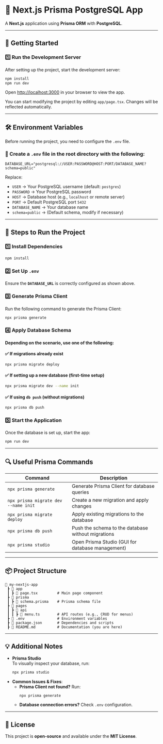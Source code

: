 # 🚀 Next.js Prisma PostgreSQL App

A **Next.js** application using **Prisma ORM** with **PostgreSQL**.

---

## 📌 Getting Started

### 1️⃣ Run the Development Server
After setting up the project, start the development server:

```bash
npm install
npm run dev
```

Open [http://localhost:3000](http://localhost:3000) in your browser to view the app.

You can start modifying the project by editing `app/page.tsx`. Changes will be reflected automatically.

---

## 🛠 Environment Variables
Before running the project, you need to configure the `.env` file.

### 🔹 Create a `.env` file in the root directory with the following:
```env
DATABASE_URL="postgresql://USER:PASSWORD@HOST:PORT/DATABASE_NAME?schema=public"
```
Replace:
- `USER` → Your PostgreSQL username (default: `postgres`)
- `PASSWORD` → Your PostgreSQL password
- `HOST` → Database host (e.g., `localhost` or remote server)
- `PORT` → Default PostgreSQL port `5432`
- `DATABASE_NAME` → Your database name
- `schema=public` → (Default schema, modify if necessary)

---

## 📖 Steps to Run the Project

### 1️⃣ Install Dependencies
```bash
npm install
```

### 2️⃣ Set Up `.env`
Ensure the **`DATABASE_URL`** is correctly configured as shown above.

### 3️⃣ Generate Prisma Client
Run the following command to generate the Prisma Client:
```bash
npx prisma generate
```

### 4️⃣ Apply Database Schema
**Depending on the scenario, use one of the following:**

#### ✅ If migrations already exist
```bash
npx prisma migrate deploy
```

#### ✅ If setting up a new database (first-time setup)
```bash
npx prisma migrate dev --name init
```

#### ✅ If using `db push` (without migrations)
```bash
npx prisma db push
```

### 5️⃣ Start the Application
Once the database is set up, start the app:

```bash
npm run dev
```

---

## 🔍 Useful Prisma Commands
| Command | Description |
|---------|------------|
| `npx prisma generate` | Generate Prisma Client for database queries |
| `npx prisma migrate dev --name init` | Create a new migration and apply changes |
| `npx prisma migrate deploy` | Apply existing migrations to the database |
| `npx prisma db push` | Push the schema to the database without migrations |
| `npx prisma studio` | Open Prisma Studio (GUI for database management) |

---

## 📦 Project Structure
```
📂 my-nextjs-app
 ┣ 📂 app
 ┃ ┣ 📜 page.tsx         # Main page component
 ┣ 📂 prisma
 ┃ ┣ 📜 schema.prisma    # Prisma schema file
 ┣ 📂 pages
 ┃ ┣ 📂 api
 ┃ ┃ ┣ 📜 menu.ts        # API routes (e.g., CRUD for menus)
 ┣ 📜 .env               # Environment variables
 ┣ 📜 package.json       # Dependencies and scripts
 ┣ 📜 README.md          # Documentation (you are here)
```

---

## 💡 Additional Notes
- **Prisma Studio**  
  To visually inspect your database, run:
  ```bash
  npx prisma studio
  ```
- **Common Issues & Fixes**:
  - **Prisma Client not found?** Run:
    ```bash
    npx prisma generate
    ```
  - **Database connection errors?** Check `.env` configuration.

---

## 📄 License
This project is **open-source** and available under the **MIT License**.
